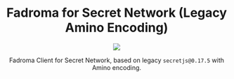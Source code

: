 <div align="center">

# Fadroma for Secret Network (Legacy Amino Encoding)

[![](https://img.shields.io/npm/v/@fadroma/scrt-amino?color=%2365b34c&label=%40fadroma%2Fscrt-amino&style=for-the-badge)](https://www.npmjs.com/package/@fadroma/scrt-amino)

Fadroma Client for Secret Network, based on legacy `secretjs@0.17.5` with Amino encoding.

</div>
